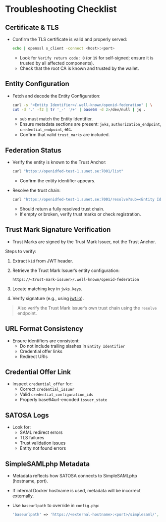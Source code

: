 # Troubleshooting Checklist

## Certificate & TLS

- Confirm the TLS certificate is valid and properly served:

  ```bash
  echo | openssl s_client -connect <host>:<port>
  ```

  - Look for `Verify return code: 0` (or `19` for self-signed; ensure it is
    trusted by all affected components).
  - Check that the root CA is known and trusted by the wallet.

## Entity Configuration

- Fetch and decode the Entity Configuration:

  ```bash
  curl -s "<Entity Identifier>/.well-known/openid-federation" | \
  cut -d '.' -f2 | tr '_-' '/+' | base64 -d 2>/dev/null | jq .
  ```

  - `sub` must match the Entity Identifier.
  - Ensure metadata sections are present: `jwks`, `authorization_endpoint`,
    `credential_endpoint`, etc.
  - Confirm that valid `trust_marks` are included.

## Federation Status

- Verify the entity is known to the Trust Anchor:

  ```bash
  curl "https://openidfed-test-1.sunet.se:7001/list"
  ```

  - Confirm the entity identifier appears.

- Resolve the trust chain:

  ```bash
  curl "https://openidfed-test-1.sunet.se:7001/resolve?sub=<Entity Identifier>&anchor=https://openidfed-test-1.sunet.se:7001"
  ```

  - Should return a fully resolved trust chain.
  - If empty or broken, verify trust marks or check registration.

## Trust Mark Signature Verification

- Trust Marks are signed by the Trust Mark Issuer, not the Trust Anchor.

Steps to verify:

1. Extract `kid` from JWT header.
2. Retrieve the Trust Mark Issuer’s entity configuration:

   `https://<trust-mark-issuer>/.well-known/openid-federation`

3. Locate matching key in `jwks.keys`.
4. Verify signature (e.g., using [jwt.io](https://jwt.io)).

> Also verify the Trust Mark Issuer’s own trust chain using the `resolve`
> endpoint.

## URL Format Consistency

- Ensure identifiers are consistent:
  - Do not include trailing slashes in `Entity Identifier`
  - Credential offer links
  - Redirect URIs

## Credential Offer Link

- Inspect `credential_offer` for:
  - Correct `credential_issuer`
  - Valid `credential_configuration_ids`
  - Properly base64url-encoded `issuer_state`

## SATOSA Logs

- Look for:
  - SAML redirect errors
  - TLS failures
  - Trust validation issues
  - Entity not found errors

## SimpleSAMLphp Metadata

- Metadata reflects how SATOSA connects to SimpleSAMLphp (hostname, port).
- If internal Docker hostname is used, metadata will be incorrect externally.
- Use `baseurlpath` to override in `config.php`:

  ```php
  'baseurlpath' => 'https://<external-hostname>:<port>/simplesaml/',
  ```
